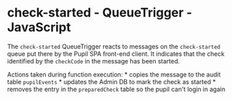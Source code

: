 # check-started - QueueTrigger - JavaScript

The `check-started` QueueTrigger reacts to messages on the `check-started` queue put there by 
the Pupil SPA front-end client.  It indicates that the check identified by the `checkCode`  in
the message has been started.

Actions taken during function execution:
    * copies the message to the audit table `pupilEvents`
    * updates the Admin DB to mark the check as started
    * removes the entry in the `preparedCheck` table so the pupil can't login in again
    